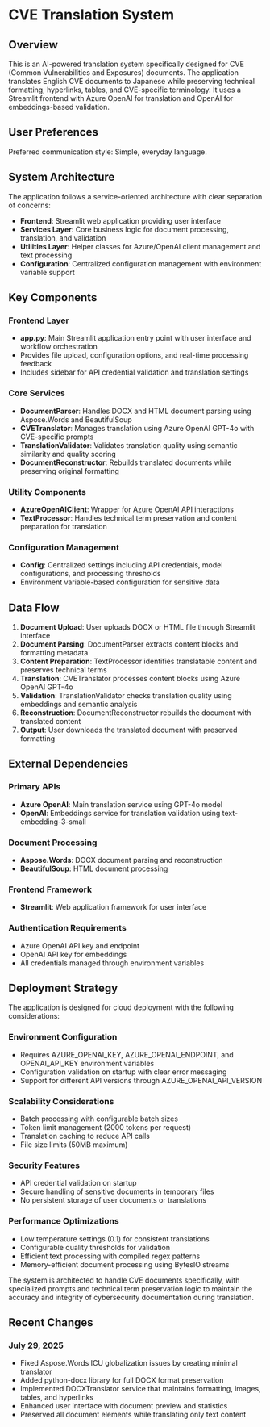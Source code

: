 # CVE Translation System

## Overview

This is an AI-powered translation system specifically designed for CVE (Common Vulnerabilities and Exposures) documents. The application translates English CVE documents to Japanese while preserving technical formatting, hyperlinks, tables, and CVE-specific terminology. It uses a Streamlit frontend with Azure OpenAI for translation and OpenAI for embeddings-based validation.

## User Preferences

Preferred communication style: Simple, everyday language.

## System Architecture

The application follows a service-oriented architecture with clear separation of concerns:

- **Frontend**: Streamlit web application providing user interface
- **Services Layer**: Core business logic for document processing, translation, and validation
- **Utilities Layer**: Helper classes for Azure/OpenAI client management and text processing
- **Configuration**: Centralized configuration management with environment variable support

## Key Components

### Frontend Layer
- **app.py**: Main Streamlit application entry point with user interface and workflow orchestration
- Provides file upload, configuration options, and real-time processing feedback
- Includes sidebar for API credential validation and translation settings

### Core Services
- **DocumentParser**: Handles DOCX and HTML document parsing using Aspose.Words and BeautifulSoup
- **CVETranslator**: Manages translation using Azure OpenAI GPT-4o with CVE-specific prompts
- **TranslationValidator**: Validates translation quality using semantic similarity and quality scoring
- **DocumentReconstructor**: Rebuilds translated documents while preserving original formatting

### Utility Components
- **AzureOpenAIClient**: Wrapper for Azure OpenAI API interactions
- **TextProcessor**: Handles technical term preservation and content preparation for translation

### Configuration Management
- **Config**: Centralized settings including API credentials, model configurations, and processing thresholds
- Environment variable-based configuration for sensitive data

## Data Flow

1. **Document Upload**: User uploads DOCX or HTML file through Streamlit interface
2. **Document Parsing**: DocumentParser extracts content blocks and formatting metadata
3. **Content Preparation**: TextProcessor identifies translatable content and preserves technical terms
4. **Translation**: CVETranslator processes content blocks using Azure OpenAI GPT-4o
5. **Validation**: TranslationValidator checks translation quality using embeddings and semantic analysis
6. **Reconstruction**: DocumentReconstructor rebuilds the document with translated content
7. **Output**: User downloads the translated document with preserved formatting

## External Dependencies

### Primary APIs
- **Azure OpenAI**: Main translation service using GPT-4o model
- **OpenAI**: Embeddings service for translation validation using text-embedding-3-small

### Document Processing
- **Aspose.Words**: DOCX document parsing and reconstruction
- **BeautifulSoup**: HTML document processing

### Frontend Framework
- **Streamlit**: Web application framework for user interface

### Authentication Requirements
- Azure OpenAI API key and endpoint
- OpenAI API key for embeddings
- All credentials managed through environment variables

## Deployment Strategy

The application is designed for cloud deployment with the following considerations:

### Environment Configuration
- Requires AZURE_OPENAI_KEY, AZURE_OPENAI_ENDPOINT, and OPENAI_API_KEY environment variables
- Configuration validation on startup with clear error messaging
- Support for different API versions through AZURE_OPENAI_API_VERSION

### Scalability Considerations
- Batch processing with configurable batch sizes
- Token limit management (2000 tokens per request)
- Translation caching to reduce API calls
- File size limits (50MB maximum)

### Security Features
- API credential validation on startup
- Secure handling of sensitive documents in temporary files
- No persistent storage of user documents or translations

### Performance Optimizations
- Low temperature settings (0.1) for consistent translations
- Configurable quality thresholds for validation
- Efficient text processing with compiled regex patterns
- Memory-efficient document processing using BytesIO streams

The system is architected to handle CVE documents specifically, with specialized prompts and technical term preservation logic to maintain the accuracy and integrity of cybersecurity documentation during translation.

## Recent Changes

### July 29, 2025
- Fixed Aspose.Words ICU globalization issues by creating minimal translator
- Added python-docx library for full DOCX format preservation  
- Implemented DOCXTranslator service that maintains formatting, images, tables, and hyperlinks
- Enhanced user interface with document preview and statistics
- Preserved all document elements while translating only text content